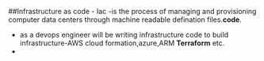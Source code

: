 ##Infrastructure as code - Iac
-is the process  of managing and provisioning computer data centers through machine readable defination files.**code**.
- as a devops engineer will be writing infrastructure code to build infrastructure-AWS cloud formation,azure,ARM **Terraform** etc.
-  
